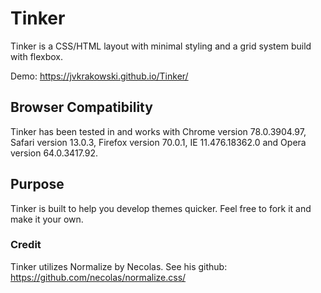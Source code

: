 # Tinker

Tinker is a CSS/HTML layout with minimal styling and a grid system build with flexbox. 

Demo: https://jvkrakowski.github.io/Tinker/

## Browser Compatibility 

Tinker has been tested in and works with Chrome version 78.0.3904.97, Safari version 13.0.3, Firefox version 70.0.1, IE 11.476.18362.0 and Opera version 64.0.3417.92.

## Purpose

Tinker is built to help you develop themes quicker. Feel free to fork it and make it your own.

### Credit 

Tinker utilizes Normalize by Necolas. See his github: https://github.com/necolas/normalize.css/

